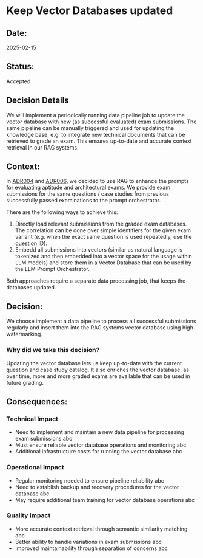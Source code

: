 # Keep Vector Databases updated

## Date:
2025-02-15

## Status:
Accepted

## Decision Details
We will implement a periodically running data pipeline job to update the vector database with new (as successful evaluated) exam submissions. 
The same pipeline can be manually triggered and used for updating the knowledge base, e.g. to integrate new technical documents that can be retrieved to grade an exam.
This ensures up-to-date and accurate context retrieval in our RAG systems.

## Context:
In [ADR004](/assets/adr/ADR-004-provide-context-for-llm.md) and [ADR006](/assets/adr/ADR-006-architecture-test-rag.md), we decided to use RAG to enhance the prompts for evaluating aptitude and architectural exams. 
We provide exam submissions for the same questions / case studies from previous successfully passed examinations to the prompt orchestrator.

There are the following ways to achieve this: 
1. Directly load relevant submissions from the graded exam databases. The correlation can be done over simple identifiers for the given exam variant (e.g. when the exact same question is used repeatedly, use the question ID).
2. Embedd all submissions into vectors (similar as natural language is tokenized and then embedded into a vector space for the usage within LLM models) and store them in a Vector Database that can be used by the LLM Prompt Orchestrator. 

Both approaches require a separate data processing job, that keeps the databases updated.

## Decision:

We choose implement a data pipeline to process all successful submissions regularly and insert them into the RAG systems vector database using high-watermarking.

### Why did we take this decision?

Updating the vector database lets us keep up-to-date with the current question and case study catalog. It also enriches the vector database, as over time, more and more graded exams are available that can be used in future grading.

## Consequences:
### Technical Impact
- Need to implement and maintain a new data pipeline for processing exam submissions abc
- Must ensure reliable vector database operations and monitoring abc
- Additional infrastructure costs for running the vector database abc

### Operational Impact

- Regular monitoring needed to ensure pipeline reliability abc
- Need to establish backup and recovery procedures for the vector database abc
- May require additional team training for vector database operations abc

### Quality Impact

- More accurate context retrieval through semantic similarity matching abc
- Better ability to handle variations in exam submissions abc
- Improved maintainability through separation of concerns abc

